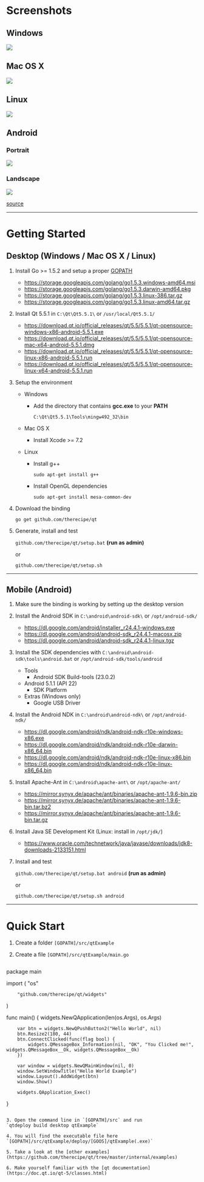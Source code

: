 # Screenshots

## Windows
![](internal/screens/windows.png)

## Mac OS X
![](internal/screens/mac.png)

## Linux
![](internal/screens/linux.png)

## Android

### Portrait
![](internal/screens/android_portrait.png)

### Landscape
![](internal/screens/android_landscape.png)

[source](https://github.com/therecipe/qt/blob/master/internal/examples/widgets/line_edits/line_edits.go)

---

# Getting Started

## Desktop (Windows / Mac OS X / Linux)

1. Install Go >= 1.5.2 and setup a proper [GOPATH](https://golang.org/doc/code.html#GOPATH)
	* https://storage.googleapis.com/golang/go1.5.3.windows-amd64.msi
	* https://storage.googleapis.com/golang/go1.5.3.darwin-amd64.pkg
	* https://storage.googleapis.com/golang/go1.5.3.linux-386.tar.gz
	* https://storage.googleapis.com/golang/go1.5.3.linux-amd64.tar.gz

2. Install Qt 5.5.1 in `C:\Qt\Qt5.5.1\` or `/usr/local/Qt5.5.1/`
	* https://download.qt.io/official_releases/qt/5.5/5.5.1/qt-opensource-windows-x86-android-5.5.1.exe
	* https://download.qt.io/official_releases/qt/5.5/5.5.1/qt-opensource-mac-x64-android-5.5.1.dmg
	* https://download.qt.io/official_releases/qt/5.5/5.5.1/qt-opensource-linux-x86-android-5.5.1.run
	* https://download.qt.io/official_releases/qt/5.5/5.5.1/qt-opensource-linux-x64-android-5.5.1.run

3. Setup the environment
	* Windows
		* Add the directory that contains **gcc.exe** to your **PATH**

			`C:\Qt\Qt5.5.1\Tools\mingw492_32\bin`

	* Mac OS X
		* Install Xcode >= 7.2

	* Linux
		* Install g++

			`sudo apt-get install g++`

		* Install OpenGL dependencies

			`sudo apt-get install mesa-common-dev`

4. Download the binding

 	`go get github.com/therecipe/qt`

5. Generate, install and test

  	`github.com/therecipe/qt/setup.bat` **(run as admin)**

  	or

  	`github.com/therecipe/qt/setup.sh`

---

## Mobile (Android)

1. Make sure the binding is working by setting up the desktop version

2. Install the Android SDK in `C:\android\android-sdk\` or `/opt/android-sdk/`
	* https://dl.google.com/android/installer_r24.4.1-windows.exe
	* https://dl.google.com/android/android-sdk_r24.4.1-macosx.zip
	* https://dl.google.com/android/android-sdk_r24.4.1-linux.tgz

3. Install the SDK dependencies with `C:\android\android-sdk\tools\android.bat` or `/opt/android-sdk/tools/android`
	* Tools
		* Android SDK Build-tools (23.0.2)
	* Android 5.1.1 (API 22)
		* SDK Platform
	* Extras (Windows only)
		* Google USB Driver

4. Install the Android NDK in `C:\android\android-ndk\` or `/opt/android-ndk/`
	* https://dl.google.com/android/ndk/android-ndk-r10e-windows-x86.exe
	* https://dl.google.com/android/ndk/android-ndk-r10e-darwin-x86_64.bin
	* https://dl.google.com/android/ndk/android-ndk-r10e-linux-x86.bin
	* https://dl.google.com/android/ndk/android-ndk-r10e-linux-x86_64.bin

5. Install Apache-Ant in `C:\android\apache-ant\` or `/opt/apache-ant/`
	* https://mirror.synyx.de/apache/ant/binaries/apache-ant-1.9.6-bin.zip
	* https://mirror.synyx.de/apache/ant/binaries/apache-ant-1.9.6-bin.tar.bz2
	* https://mirror.synyx.de/apache/ant/binaries/apache-ant-1.9.6-bin.tar.gz

6. Install Java SE Development Kit (Linux: install in `/opt/jdk/`)
	* https://www.oracle.com/technetwork/java/javase/downloads/jdk8-downloads-2133151.html

7. Install and test

  	`github.com/therecipe/qt/setup.bat android` **(run as admin)**

    or

  	`github.com/therecipe/qt/setup.sh android`

---

# Quick Start

1. Create a folder `[GOPATH]/src/qtExample`

2. Create a file `[GOPATH]/src/qtExample/main.go`
	```go
package main

import (
		"os"

		"github.com/therecipe/qt/widgets"
)

func main() {
		widgets.NewQApplication(len(os.Args), os.Args)

		var btn = widgets.NewQPushButton2("Hello World", nil)
		btn.Resize2(180, 44)
		btn.ConnectClicked(func(flag bool) {
			widgets.QMessageBox_Information(nil, "OK", "You Clicked me!", widgets.QMessageBox__Ok, widgets.QMessageBox__Ok)
		})

		var window = widgets.NewQMainWindow(nil, 0)
		window.SetWindowTitle("Hello World Example")
		window.Layout().AddWidget(btn)
		window.Show()

		widgets.QApplication_Exec()
}
```

3. Open the command line in `[GOPATH]/src` and run
`qtdeploy build desktop qtExample`

4. You will find the executable file here
`[GOPATH]/src/qtExample/deploy/[GOOS]/qtExample(.exe)`

5. Take a look at the [other examples](https://github.com/therecipe/qt/tree/master/internal/examples)

6. Make yourself familiar with the [qt documentation](https://doc.qt.io/qt-5/classes.html)
